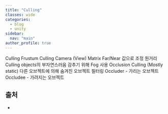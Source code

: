 ```yaml
---
title: "Culling"
classes: wide
categories: 
  - blog
  - unity
sidebar:
  nav: "main"
author_profile: true
---
```


Culling
Frustum Culling
Camera (View) Matrix Far/Near 값으로 조정
원거리 Culling objects의 부자연스러움 감추기 위해 Fog 사용
Occlusion Culling (Mostly static)
다른 오브젝트에 의해 숨겨진 오브젝트 필터링
Occluder - 가리는 오브젝트
Occludee - 가려지는 오브젝트
  
## 출처
* 